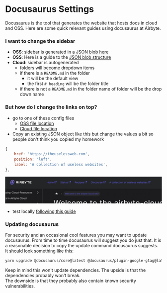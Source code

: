 # Docusaurus Settings

Docusaurus is the tool that generates the website that hosts docs in cloud and OSS.
Here are some quick relevant guides using docusaurus at Airbyte.

### I want to change the sidebar
- **OSS**: sidebar is generated in a [JSON blob here](https://github.com/airbytehq/airbyte/blob/master/docusaurus/sidebars.js)
- **OSS**: Here is a guide to the [JSON blob structure](https://docusaurus.io/docs/sidebar/items)
- **Cloud**: sidebar is autogenerated
  - folders will become dropdown items
  - if there is a `README.md` in the folder
    - it will be the default view
    - the first `# heading` will be the folder title
  - if there is not a `README.md` in the folder name of folder will be the drop down name

### But how do I change the links on top?
- go to one of these config files
  - [OSS file location](https://github.com/airbytehq/airbyte/blob/master/docusaurus/docusaurus.config.js)
  - [Cloud file location](https://github.com/airbytehq/airbyte-cloud/blob/master/docusaurus/docusaurus.config.js#L64)
- Copy an existing JSON object like this but change the values a bit so people don't think you copied my homework
```js
{
    href: 'https://theuselessweb.com',
    position: 'left',
    label: 'A collection of useless websites',
},
```
![its a funny website](../../../assets/docs/useless_example.jpg)
- test locally [following this guide](../04-locally_testing_docusaurus.md)


### Updating docusaurus

For security and an occasional cool features you may want to update docusaurus.  From time to time docusaurus will suggest you do just that.
It is a reasonable decision to copy the update command docusaurus suggests.  It should look something like this:
```bash
yarn upgrade @docusaurus/core@latest @docusaurus/plugin-google-gtag@latest @docusaurus/preset-classic@latest
```
Keep in mind this won't update dependencies.  The upside is that the dependencies probably won't break.  
The downside is that they probably also contain known security vulnerabilities.
